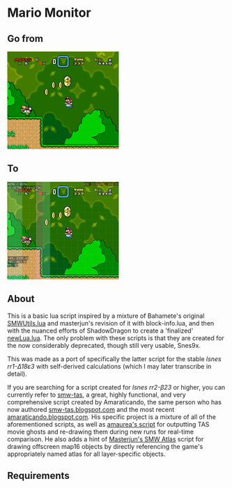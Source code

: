# Mario Monitor

## Go from

![raw game](https://raw.githubusercontent.com/stevengeeky/mario-monitor/master/images/example_cc_nodraw.png)

## To

![lua version](https://raw.githubusercontent.com/stevengeeky/mario-monitor/master/images/example_cc.png)

## About

This is a basic lua script inspired by a mixture of Bahamete's original [SMWUtils.lua](https://github.com/gocha/gocha-tas-legacy/blob/master/Scripts/SMWUtils.lua) and masterjun's revision of it with block-info.lua, and then with the nuanced efforts of ShadowDragon to create a 'finalized' [newLua.lua](http://bin.smwcentral.net/u/18906/newLua.lua). The only problem with these scripts is that they are created for the now considerably deprecated, though still very usable, Snes9x.

This was made as a port of specifically the latter script for the stable *lsnes rr1-&Delta;18&epsilon;3* with self-derived calculations (which I may later transcribe in detail).

If you are searching for a script created for *lsnes rr2-&beta;23* or higher, you can currently refer to [smw-tas](https://github.com/rodamaral/smw-tas), a great, highly functional, and very comprehensive script created by Amaraticando, the same person who has now authored [smw-tas.blogspot.com](http://smw-tas.blogspot.com) and the most recent [amaraticando.blogspot.com](http://amaraticando.blogspot.com). His specific project is a mixture of all of the aforementioned scripts, as well as [amaurea's script](http://tasvideos.org/forum/viewtopic.php?p=219824&highlight=#219824) for outputting TAS movie ghosts and re-drawing them during new runs for real-time comparison. He also adds a hint of [Masterjun's SMW Atlas](http://pastebin.com/raw/DgVn8cEA) script for drawing offscreen map16 objects by directly referencing the game's appropriately named atlas for all layer-specific objects.

## Requirements